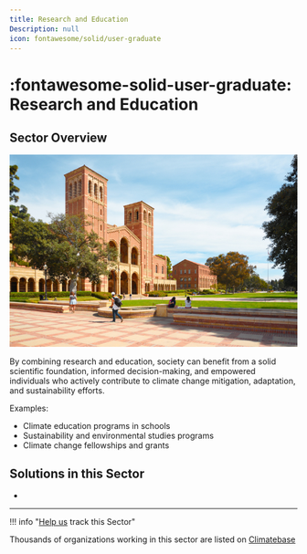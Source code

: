 ```yaml
---
title: Research and Education
Description: null
icon: fontawesome/solid/user-graduate
---
```

# :fontawesome-solid-user-graduate: Research and Education

## Sector Overview

![](/../static/img/education.jpg)

By combining research and education, society can benefit from a solid scientific foundation, informed decision-making, and empowered individuals who actively contribute to climate change mitigation, adaptation, and sustainability efforts.

Examples:

* Climate education programs in schools
* Sustainability and environmental studies programs
* Climate change fellowships and grants

## Solutions in this Sector

*

- - -

!!! info "[Help us](../../contribute) track this Sector"

Thousands of organizations working in this sector are listed on [Climatebase](https://climatebase.org/organizations)